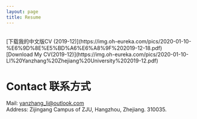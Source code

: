 ```yaml
---
layout: page
title: Resume
---
```

<br>
[下载我的中文版CV (2019-12)](https://img.oh-eureka.com/pics/2020-01-10-%E6%9D%8E%E5%BD%A6%E6%A8%9F%202019-12-18.pdf)
<br>
[Download My CV(2019-12)](https://img.oh-eureka.com/pics/2020-01-10-LI%20Yanzhang%20Zhejiang%20University%202019-12.pdf)

# Contact 联系方式
Mail: <a href="mailto:yanzhang_li@outlook.com">yanzhang_li@outlook.com</a> <br>
Address: Zijingang Campus of ZJU, Hangzhou, Zhejiang. 310035.